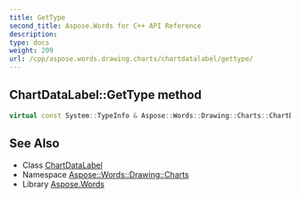 ```yaml
---
title: GetType
second_title: Aspose.Words for C++ API Reference
description: 
type: docs
weight: 209
url: /cpp/aspose.words.drawing.charts/chartdatalabel/gettype/
---
```

## ChartDataLabel::GetType method




```cpp
virtual const System::TypeInfo & Aspose::Words::Drawing::Charts::ChartDataLabel::GetType() const override
```

## See Also

* Class [ChartDataLabel](../)
* Namespace [Aspose::Words::Drawing::Charts](../../)
* Library [Aspose.Words](../../../)
